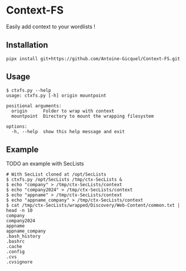 # Context-FS
Easily add context to your wordlists !

## Installation

```
pipx install git+https://github.com/Antoine-Gicquel/Context-FS.git
```

## Usage

```
$ ctxfs.py --help
usage: ctxfs.py [-h] origin mountpoint

positional arguments:
  origin      Folder to wrap with context
  mountpoint  Directory to mount the wrapping filesystem

options:
  -h, --help  show this help message and exit
```

## Example

TODO an example with SecLists

```
# With SecList cloned at /opt/SecLists
$ ctxfs.py /opt/SecLists /tmp/ctx-SecLists &
$ echo "company" > /tmp/ctx-SecLists/context
$ echo "company2024" > /tmp/ctx-SecLists/context
$ echo "appname" > /tmp/ctx-SecLists/context
$ echo "appname_company" > /tmp/ctx-SecLists/context
$ cat /tmp/ctx-SecLists/wrapped/Discovery/Web-Content/common.txt | head -n 10
company
company2024
appname
appname_company
.bash_history
.bashrc
.cache
.config
.cvs
.cvsignore
```
